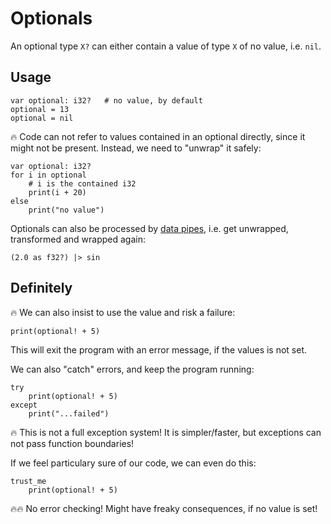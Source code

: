 # Optionals

An optional type `X?` can either contain a value of type `X` of no value, i.e. `nil`.

## Usage

```kaba
var optional: i32?   # no value, by default
optional = 13
optional = nil
```

🔥 Code can not refer to values contained in an optional directly, since it might not be present. Instead, we need to "unwrap" it safely:
```kaba
var optional: i32?
for i in optional
    # i is the contained i32
    print(i + 20)
else
    print("no value")
```

Optionals can also be processed by [data pipes](pipes.md), i.e. get unwrapped, transformed and wrapped again:
```kaba
(2.0 as f32?) |> sin
```

## Definitely

🔥 We can also insist to use the value and risk a failure:
```kaba
print(optional! + 5)
```
This will exit the program with an error message, if the values is not set.

We can also "catch" errors, and keep the program running:
```kaba
try
    print(optional! + 5)
except
    print("...failed")
```
🔥 This is not a full exception system! It is simpler/faster, but exceptions can not pass function boundaries!

If we feel particulary sure of our code, we can even do this:
```kaba
trust_me
    print(optional! + 5)
```
🔥🔥 No error checking! Might have freaky consequences, if no value is set!
